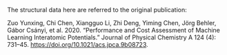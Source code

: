 The structural data here are referred to the original publication:

Zuo Yunxing, Chi Chen, Xiangguo Li, Zhi Deng, Yiming Chen, Jörg Behler, Gábor Csányi, et al. 2020. “Performance and Cost Assessment of Machine Learning Interatomic Potentials.” Journal of Physical Chemistry A 124 (4): 731–45. https://doi.org/10.1021/acs.jpca.9b08723.
